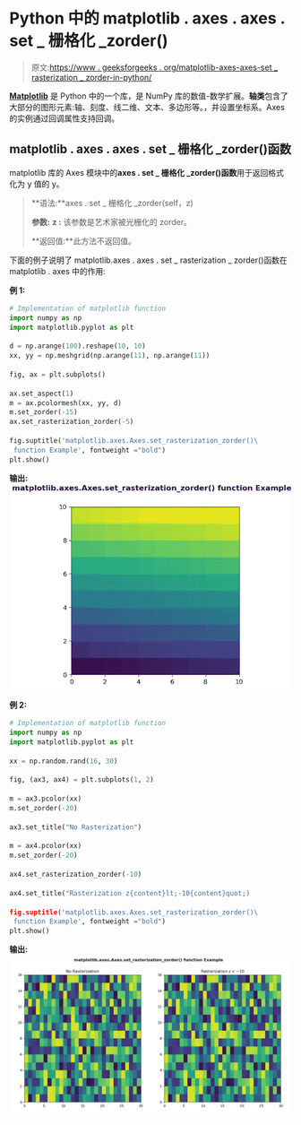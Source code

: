 # Python 中的 matplotlib . axes . axes . set _ 栅格化 _zorder()

> 原文:[https://www . geeksforgeeks . org/matplotlib-axes-axes-set _ rasterization _ zorder-in-python/](https://www.geeksforgeeks.org/matplotlib-axes-axes-set_rasterization_zorder-in-python/)

**[Matplotlib](https://www.geeksforgeeks.org/python-introduction-matplotlib/)** 是 Python 中的一个库，是 NumPy 库的数值-数学扩展。**轴类**包含了大部分的图形元素:轴、刻度、线二维、文本、多边形等。，并设置坐标系。Axes 的实例通过回调属性支持回调。

## matplotlib . axes . axes . set _ 栅格化 _zorder()函数

matplotlib 库的 Axes 模块中的**axes . set _ 栅格化 _zorder()函数**用于返回格式化为 y 值的 y。

> **语法:**axes . set _ 栅格化 _zorder(self，z)
> 
> **参数:**
> **z :** 该参数是艺术家被光栅化的 zorder。
> 
> **返回值:**此方法不返回值。

下面的例子说明了 matplotlib.axes . axes . set _ rasterization _ zorder()函数在 matplotlib . axes 中的作用:

**例 1:**

```py
# Implementation of matplotlib function
import numpy as np
import matplotlib.pyplot as plt

d = np.arange(100).reshape(10, 10)
xx, yy = np.meshgrid(np.arange(11), np.arange(11))

fig, ax = plt.subplots()

ax.set_aspect(1)
m = ax.pcolormesh(xx, yy, d)
m.set_zorder(-15)
ax.set_rasterization_zorder(-5)

fig.suptitle('matplotlib.axes.Axes.set_rasterization_zorder()\
 function Example', fontweight ="bold")
plt.show()
```

**输出:**
![](img/e882c26d0e167cd868da52cdb97ed42e.png)

**例 2:**

```py
# Implementation of matplotlib function
import numpy as np
import matplotlib.pyplot as plt

xx = np.random.rand(16, 30)

fig, (ax3, ax4) = plt.subplots(1, 2)

m = ax3.pcolor(xx)
m.set_zorder(-20)

ax3.set_title("No Rasterization")

m = ax4.pcolor(xx)
m.set_zorder(-20)

ax4.set_rasterization_zorder(-10)

ax4.set_title("Rasterization z{content}lt;-10{content}quot;)

fig.suptitle('matplotlib.axes.Axes.set_rasterization_zorder()\
 function Example', fontweight ="bold")
plt.show()
```

**输出:**
![](img/9ecd029747b4da1ea9b215b1f3c39bb3.png)